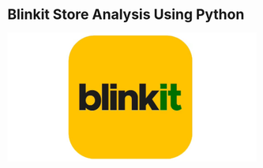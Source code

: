 # Blinkit Store Analysis Using Python

![Blinkit Logo](https://github.com/ShreyaNayak15/blinkit_python_project/blob/main/blinkit_logo.jpg)
